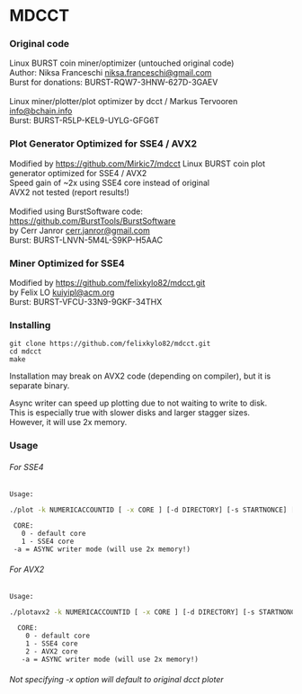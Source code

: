 # MDCCT

### Original code 
Linux BURST coin miner/optimizer (untouched original code)<br>
Author: Niksa Franceschi <niksa.franceschi@gmail.com><br>
Burst for donations: BURST-RQW7-3HNW-627D-3GAEV<br>
<br>
Linux miner/plotter/plot optimizer by dcct / Markus Tervooren <info@bchain.info><br>
Burst: BURST-R5LP-KEL9-UYLG-GFG6T<br>

### Plot Generator Optimized for SSE4 / AVX2
Modified by https://github.com/Mirkic7/mdcct
Linux BURST coin plot generator optimized for SSE4 / AVX2<br>
Speed gain of ~2x using SSE4 core instead of original<br>
AVX2 not tested (report results!)<br>
<br>
Modified using BurstSoftware code: https://github.com/BurstTools/BurstSoftware <br>
by Cerr Janror <cerr.janror@gmail.com><br>
Burst: BURST-LNVN-5M4L-S9KP-H5AAC<br>

### Miner Optimized for SSE4
Modified by https://github.com/felixkylo82/mdcct.git <br>
by Felix LO <kuiyipl@acm.org><br>
Burst: BURST-VFCU-33N9-9GKF-34THX<br>

### Installing
    git clone https://github.com/felixkylo82/mdcct.git
    cd mdcct
    make

Installation may break on AVX2 code (depending on compiler), but it is separate binary.<br>

Async writer can speed up plotting due to not waiting to write to disk.<br>
This is especially true with slower disks and larger stagger sizes.<br>
However, it will use 2x memory.<br>

### Usage
###### For SSE4
    Usage:
```bash
./plot -k NUMERICACCOUNTID [ -x CORE ] [-d DIRECTORY] [-s STARTNONCE] [-n NONCES] [-m STAGGERSIZE] [-t THREADS] -a
```
     CORE:
       0 - default core
       1 - SSE4 core
     -a = ASYNC writer mode (will use 2x memory!)

###### For AVX2
    Usage:
```bash
./plotavx2 -k NUMERICACCOUNTID [ -x CORE ] [-d DIRECTORY] [-s STARTNONCE] [-n NONCES] [-m STAGGERSIZE] [-t THREADS] -a
```
      CORE:
        0 - default core
        1 - SSE4 core
        2 - AVX2 core
       -a = ASYNC writer mode (will use 2x memory!)
 
###### Not specifying -x option will default to original dcct ploter
